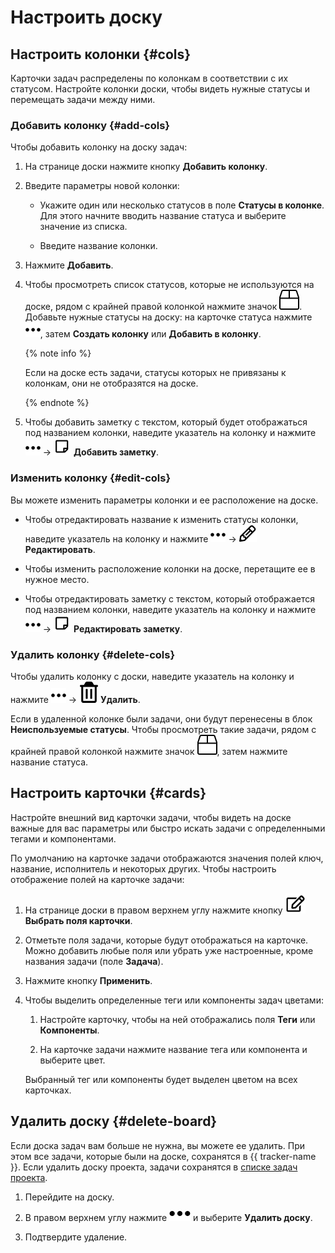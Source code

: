 # Настроить доску


## Настроить колонки {#cols}

Карточки задач распределены по колонкам в соответствии с их статусом. Настройте колонки доски, чтобы видеть нужные статусы и перемещать задачи между ними.

### Добавить колонку {#add-cols}

Чтобы добавить колонку на доску задач:

1. На странице доски нажмите кнопку **Добавить колонку**.

1. Введите параметры новой колонки:

    * Укажите один или несколько статусов в поле **Статусы в колонке**. Для этого начните вводить название статуса и выберите значение из списка.

    * Введите название колонки.

1. Нажмите **Добавить**.

1. Чтобы просмотреть список статусов, которые не используются на доске, рядом с крайней правой колонкой нажмите значок ![](../../_assets/tracker/svg/unused-status.svg). Добавьте нужные статусы на доску: на карточке статуса нажмите ![](../../_assets/tracker/svg/actions.svg), затем **Создать колонку** или **Добавить в колонку**.

   {% note info %}

   Если на доске есть задачи, статусы которых не привязаны к колонкам, они не отобразятся на доске. 

   {% endnote %}
    
1. Чтобы добавить заметку с текстом, который будет отображаться под названием колонки, наведите указатель на колонку и нажмите ![](../../_assets/tracker/svg/actions.svg) → ![](../../_assets/tracker/svg/icon-note.svg) **Добавить заметку**.

### Изменить колонку {#edit-cols}

Вы можете изменить параметры колонки и ее расположение на доске.

* Чтобы отредактировать название к изменить статусы колонки, наведите указатель на колонку и нажмите ![](../../_assets/tracker/svg/actions.svg) → ![](../../_assets/tracker/svg/icon-edit.svg) **Редактировать**.

* Чтобы изменить расположение колонки на доске, перетащите ее в нужное место.

* Чтобы отредактировать заметку с текстом, который отображается под названием колонки, наведите указатель на колонку и нажмите ![](../../_assets/tracker/svg/actions.svg) → ![](../../_assets/tracker/svg/icon-note.svg) **Редактировать заметку**.

### Удалить колонку {#delete-cols}

Чтобы удалить колонку с доски, наведите указатель на колонку и нажмите ![](../../_assets/tracker/svg/actions.svg) → ![](../../_assets/tracker/svg/icon-remove.svg) **Удалить**.

Если в удаленной колонке были задачи, они будут перенесены в блок **Неиспользуемые статусы**. Чтобы просмотреть такие задачи, рядом с крайней правой колонкой нажмите значок ![](../../_assets/tracker/svg/unused-status.svg), затем нажмите название статуса.

## Настроить карточки {#cards}

Настройте внешний вид карточки задачи, чтобы видеть на доске важные для вас параметры или быстро искать задачи с определенными тегами и компонентами.

По умолчанию на карточке задачи отображаются значения полей ключ, название, исполнитель и некоторых других. Чтобы настроить отображение полей на карточке задачи:

1. На странице доски в правом верхнем углу нажмите кнопку ![](../../_assets/tracker/svg/icon-card.svg) **Выбрать поля карточки**.

1. Отметьте поля задачи, которые будут отображаться на карточке. Можно добавить любые поля или убрать уже настроенные, кроме названия задачи (поле **Задача**).

1. Нажмите кнопку **Применить**.

1. Чтобы выделить определенные теги или компоненты задач цветами:
   
   1. Настройте карточку, чтобы на ней отображались поля **Теги** или **Компоненты**.
   
   2. На карточке задачи нажмите название тега или компонента и выберите цвет.
   
   Выбранный тег или компоненты будет выделен цветом на всех карточках.

## Удалить доску {#delete-board}

Если доска задач вам больше не нужна, вы можете ее удалить. При этом все задачи, которые были на доске, сохранятся в {{ tracker-name }}. Если удалить доску проекта, задачи сохранятся в [списке задач проекта](project-list.md).

1. Перейдите на доску.

1. В правом верхнем углу нажмите ![](../../_assets/horizontal-ellipsis.svg) и выберите **Удалить доску**.


1. Подтвердите удаление.
